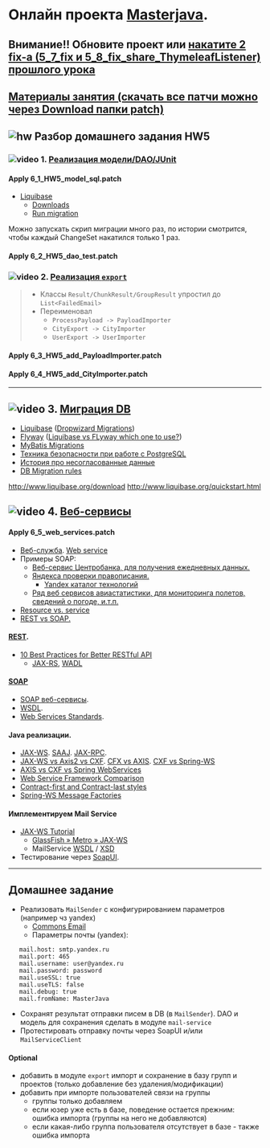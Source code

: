 # Онлайн проекта  <a href="https://github.com/JavaWebinar/masterjava">Masterjava</a>.

## **Внимание!! Обновите проект или [накатите 2 fix-а (5_7_fix и 5_8_fix_share_ThymeleafListener) прошлого урока](https://github.com/JavaWebinar/masterjava/blob/doc/doc/lesson05.md#-Правки)**

## [Материалы занятия (скачать все патчи можно через Download папки patch)](https://drive.google.com/drive/u/0/folders/0B9Ye2auQ_NsFVEJBS3VzVnBtMnc) 


## ![hw](https://cloud.githubusercontent.com/assets/13649199/13672719/09593080-e6e7-11e5-81d1-5cb629c438ca.png) Разбор домашнего задания HW5

### ![video](https://cloud.githubusercontent.com/assets/13649199/13672715/06dbc6ce-e6e7-11e5-81a9-04fbddb9e488.png) 1. <a href="https://drive.google.com/open?id=0B9Ye2auQ_NsFOUZISGFtb0ZXNDg">Реализация модели/DAO/JUnit</a>
#### Apply 6_1_HW5_model_sql.patch
- [Liquibase](http://www.liquibase.org/)
  - [Downloads](http://www.liquibase.org/download/index.html)
  - [Run migration](http://www.liquibase.org/quickstart.html)

Можно запускать скрип миграции много раз, по истории смотрится, чтобы каждый ChangeSet накатился только 1 раз.

#### Apply 6_2_HW5_dao_test.patch

### ![video](https://cloud.githubusercontent.com/assets/13649199/13672715/06dbc6ce-e6e7-11e5-81a9-04fbddb9e488.png) 2. <a href="https://drive.google.com/open?id=0B9Ye2auQ_NsFeGRVRTdVd3huRGs">Реализация `export`</a>
> - Классы `Result/ChunkResult/GroupResult` упростил до `List<FailedEmail>` 
> - Переименовал 
>   - `ProcessPayload -> PayloadImporter` 
>   - `CityExport -> CityImporter` 
>   - `UserExport -> UserImporter` 

#### Apply 6_3_HW5_add_PayloadImporter.patch
#### Apply 6_4_HW5_add_CityImporter.patch

----------------

## ![video](https://cloud.githubusercontent.com/assets/13649199/13672715/06dbc6ce-e6e7-11e5-81a9-04fbddb9e488.png) 3. <a href="https://drive.google.com/file/d/0B9Ye2auQ_NsFbFR5bDBzYzdYeDA">Миграция DB</a>
- <a href="http://www.liquibase.org">Liquibase</a> (<a href="http://www.dropwizard.io/0.7.1/docs/manual/migrations.html">Dropwizard Migrations</a>)
- <a href="https://flywaydb.org/">Flyway</a> (<a href="http://stackoverflow.com/questions/37385823/liquibase-vs-flyway-which-one-to-use">Liquibase vs FLyway which one to use?</a>)
- <a href="http://www.mybatis.org/migrations/">MyBatis Migrations</a>
- <a href="https://habrahabr.ru/post/314048/">Техника безопасности при работе с PostgreSQL</a>
- <a href="https://habrahabr.ru/post/231213/">История про несогласованные данные</a>
- <a href="https://docs.google.com/document/d/1ul1jH7sccyQVqpjItdFo_OQI9YxJV3V5hxqI7xa-YPM">DB Migration rules</a>

http://www.liquibase.org/download
http://www.liquibase.org/quickstart.html



## ![video](https://cloud.githubusercontent.com/assets/13649199/13672715/06dbc6ce-e6e7-11e5-81a9-04fbddb9e488.png) 4. <a href="https://drive.google.com/open?id=0B9Ye2auQ_NsFSkh4eWtSb2I4YUU">Веб-сервисы</a>
#### Apply 6_5_web_services.patch

- <a href="https://ru.wikipedia.org/wiki/Веб-служба">Веб-служба</a>. <a href="https://en.wikipedia.org/wiki/Web_service">Web service</a>
- Примеры SOAP:
  - <a href="http://www.cbr.ru/DailyInfoWebServ/DailyInfo.asmx">Веб-сервис Центробанка, для получения ежедневных данных.</a>
  - <a href="http://api.yandex.ru/speller/doc/dg/concepts/api-overview.xml">Яндекса проверки правописания.</a>
     - <a href="https://tech.yandex.ru/#catalog">Yandex каталог технологий</a>
  - <a href="https://www.flightstats.com/developers/bin/view/Web+Services/WSDL">Ряд веб сервисов авиастатистики, для мониторинга полетов, сведений о погоде, и.т.п.</a>
- <a href="https://en.wikipedia.org/wiki/Web_API#Resource_vs._service">Resource vs. service</a>
- <a href="https://habrahabr.ru/post/131343/">REST vs SOAP.</a>

#### <a href="https://ru.wikipedia.org/wiki/REST">REST</a>.
- <a href="http://blog.mwaysolutions.com/2014/06/05/10-best-practices-for-better-restful-api/">10 Best Practices for Better RESTful API</a>
  - <a href="https://en.wikipedia.org/wiki/Java_API_for_RESTful_Web_Services">JAX-RS</a>, <a href="https://jersey.java.net/documentation/latest/wadl.html">WADL</a>

#### <a href="https://ru.wikipedia.org/wiki/SOAP">SOAP</a>
- <a href="http://www.4stud.info/networking/web-services.html">SOAP веб-сервисы</a>. 
- <a href="https://ru.wikipedia.org/wiki/WSDL">WSDL</a>. 
- <a href="http://static.ccm2.net/ccm.net/faq/images/0-pdpEtRZG-web.png">Web Services Standards</a>. 

#### Java реализации.
- <a href="http://en.wikipedia.org/wiki/Java_API_for_XML_Web_Services">JAX-WS</a>. <a href="https://en.wikipedia.org/wiki/SOAP_with_Attachments_API_for_Java">SAAJ</a>. <a href="https://en.wikipedia.org/wiki/Java_API_for_XML-based_RPC">JAX-RPC</a>.
- <a href="http://stackoverflow.com/questions/11566609/difference-between-jax-ws-axis2-and-cxf">JAX-WS vs Axis2 vs CXF</a>. <a href="http://stackoverflow.com/questions/1243247/difference-between-apache-cxf-and-axis">CFX vs AXIS</a>. <a href="http://stackoverflow.com/questions/297033/which-framework-is-better-cxf-or-spring-ws">CXF vs Spring-WS</a>
- <a href="http://nagesh625.blogspot.ru/2013/12/axis-vs-cxf-vs-spring-webservices.html">AXIS vs CXF vs Spring WebServices</a>
- <a href="http://www.javacodebook.com/2013/08/19/web-service-framework-comparison-2013-part-ii/">Web Service Framework Comparison</a>
- <a href="http://docs.spring.io/spring-ws/sites/2.0/reference/html/why-contract-first.html">Contract-first and Contract-last styles</a>
- <a href="http://docs.spring.io/spring-ws/docs/2.2.0.RELEASE/reference/htmlsingle/#message-factories">Spring-WS Message Factories</a>

#### Имплементируем Mail Service
- <a href="http://www.mkyong.com/tutorials/jax-ws-tutorials/">JAX-WS Tutorial</a>
   - <a href="http://jax-ws.java.net">GlassFish » Metro » JAX-WS</a>
   - MailService <a href="http://localhost:8080/mail/mailService?wsdl">WSDL</a> / <a href="http://localhost:8080/mail/mailService?xsd=1">XSD</a>
- Тестирование через <a href="http://www.soapui.org/">SoapUI</a>.

----------------
## Домашнее задание
- Реализовать `MailSender` с конфигурированием параметров (например чз yandex)  
   - <a href="https://commons.apache.org/proper/commons-email">Commons Email</a>
   - Параметры почты (yandex):
```
   mail.host: smtp.yandex.ru
   mail.port: 465
   mail.username: user@yandex.ru
   mail.password: password
   mail.useSSL: true
   mail.useTLS: false
   mail.debug: true
   mail.fromName: MasterJava
```
- Сохранят результат отправки писем в DB (в `MailSender`). DAO и модель для сохранения сделать в модуле `mail-service`
- Протестировать отправку почты через SoapUI и/или `MailServiceClient`

#### Optional
- добавить в модуле `export` импорт и сохранение в базу групп и проектов (только добавление без удаления/модификации)
- добавить при импорте пользователей связи на группы 
  - группы только добавляем
  - если юзер уже есть в базе, поведение остается прежним: ошибка импорта (группы на него не добавляются)
  - если какая-либо группа пользователя отсутствует в базе - также ошибка импорта
